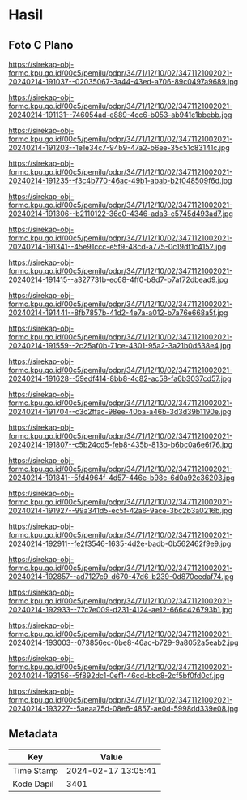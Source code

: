 # Hasil

## Foto C Plano

https://sirekap-obj-formc.kpu.go.id/00c5/pemilu/pdpr/34/71/12/10/02/3471121002021-20240214-191037--02035067-3a44-43ed-a706-89c0497a9689.jpg

https://sirekap-obj-formc.kpu.go.id/00c5/pemilu/pdpr/34/71/12/10/02/3471121002021-20240214-191131--746054ad-e889-4cc6-b053-ab941c1bbebb.jpg

https://sirekap-obj-formc.kpu.go.id/00c5/pemilu/pdpr/34/71/12/10/02/3471121002021-20240214-191203--1e1e34c7-94b9-47a2-b6ee-35c51c83141c.jpg

https://sirekap-obj-formc.kpu.go.id/00c5/pemilu/pdpr/34/71/12/10/02/3471121002021-20240214-191235--f3c4b770-46ac-49b1-abab-b2f048509f6d.jpg

https://sirekap-obj-formc.kpu.go.id/00c5/pemilu/pdpr/34/71/12/10/02/3471121002021-20240214-191306--b2110122-36c0-4346-ada3-c5745d493ad7.jpg

https://sirekap-obj-formc.kpu.go.id/00c5/pemilu/pdpr/34/71/12/10/02/3471121002021-20240214-191341--45e91ccc-e5f9-48cd-a775-0c19df1c4152.jpg

https://sirekap-obj-formc.kpu.go.id/00c5/pemilu/pdpr/34/71/12/10/02/3471121002021-20240214-191415--a327731b-ec68-4ff0-b8d7-b7af72dbead9.jpg

https://sirekap-obj-formc.kpu.go.id/00c5/pemilu/pdpr/34/71/12/10/02/3471121002021-20240214-191441--8fb7857b-41d2-4e7a-a012-b7a76e668a5f.jpg

https://sirekap-obj-formc.kpu.go.id/00c5/pemilu/pdpr/34/71/12/10/02/3471121002021-20240214-191559--2c25af0b-71ce-4301-95a2-3a21b0d538e4.jpg

https://sirekap-obj-formc.kpu.go.id/00c5/pemilu/pdpr/34/71/12/10/02/3471121002021-20240214-191628--59edf414-8bb8-4c82-ac58-fa6b3037cd57.jpg

https://sirekap-obj-formc.kpu.go.id/00c5/pemilu/pdpr/34/71/12/10/02/3471121002021-20240214-191704--c3c2ffac-98ee-40ba-a46b-3d3d39b1190e.jpg

https://sirekap-obj-formc.kpu.go.id/00c5/pemilu/pdpr/34/71/12/10/02/3471121002021-20240214-191807--c5b24cd5-feb8-435b-813b-b6bc0a6e6f76.jpg

https://sirekap-obj-formc.kpu.go.id/00c5/pemilu/pdpr/34/71/12/10/02/3471121002021-20240214-191841--5fd4964f-4d57-446e-b98e-6d0a92c36203.jpg

https://sirekap-obj-formc.kpu.go.id/00c5/pemilu/pdpr/34/71/12/10/02/3471121002021-20240214-191927--99a341d5-ec5f-42a6-9ace-3bc2b3a0216b.jpg

https://sirekap-obj-formc.kpu.go.id/00c5/pemilu/pdpr/34/71/12/10/02/3471121002021-20240214-192911--fe2f3546-1635-4d2e-badb-0b562462f9e9.jpg

https://sirekap-obj-formc.kpu.go.id/00c5/pemilu/pdpr/34/71/12/10/02/3471121002021-20240214-192857--ad7127c9-d670-47d6-b239-0d870eedaf74.jpg

https://sirekap-obj-formc.kpu.go.id/00c5/pemilu/pdpr/34/71/12/10/02/3471121002021-20240214-192933--77c7e009-d231-4124-ae12-666c426793b1.jpg

https://sirekap-obj-formc.kpu.go.id/00c5/pemilu/pdpr/34/71/12/10/02/3471121002021-20240214-193003--073856ec-0be8-46ac-b729-9a8052a5eab2.jpg

https://sirekap-obj-formc.kpu.go.id/00c5/pemilu/pdpr/34/71/12/10/02/3471121002021-20240214-193156--5f892dc1-0ef1-46cd-bbc8-2cf5bf0fd0cf.jpg

https://sirekap-obj-formc.kpu.go.id/00c5/pemilu/pdpr/34/71/12/10/02/3471121002021-20240214-193227--5aeaa75d-08e6-4857-ae0d-5998dd339e08.jpg


## Metadata

| Key        | Value               |
| ---------- | ------------------- |
| Time Stamp | 2024-02-17 13:05:41 |
| Kode Dapil | 3401                |



